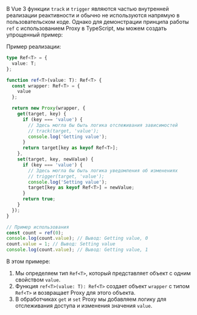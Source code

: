 В Vue 3 функции `track` и `trigger` являются частью внутренней реализации реактивности и обычно не используются напрямую в пользовательском коде. Однако для демонстрации принципа работы `ref` с использованием Proxy в TypeScript, мы можем создать упрощенный пример:

Пример реализации:

```typescript
type Ref<T> = {
  value: T;
};

function ref<T>(value: T): Ref<T> {
  const wrapper: Ref<T> = {
    value
  };

  return new Proxy(wrapper, {
    get(target, key) {
      if (key === 'value') {
        // Здесь могла бы быть логика отслеживания зависимостей
        // track(target, 'value');
        console.log('Getting value');
      }
      return target[key as keyof Ref<T>];
    },
    set(target, key, newValue) {
      if (key === 'value') {
        // Здесь могла бы быть логика уведомления об изменениях
        // trigger(target, 'value');
        console.log('Setting value');
        target[key as keyof Ref<T>] = newValue;
      }
      return true;
    }
  });
}

// Пример использования
const count = ref(0);
console.log(count.value); // Вывод: Getting value, 0
count.value = 1; // Вывод: Setting value
console.log(count.value); // Вывод: Getting value, 1
```

В этом примере:

1. Мы определяем тип `Ref<T>`, который представляет объект с одним свойством `value`.
2. Функция `ref<T>(value: T): Ref<T>` создает объект `wrapper` с типом `Ref<T>` и возвращает Proxy для этого объекта.
3. В обработчиках `get` и `set` Proxy мы добавляем логику для отслеживания доступа и изменения значения `value`.
